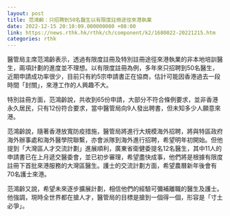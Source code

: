```yaml
---
layout: post
title: 范鴻齡：只招聘到50名醫生以有限度註冊途徑來港執業
date: 2022-12-15 20:10:09.000000000 +08:00
link: https://news.rthk.hk/rthk/ch/component/k2/1680022-20221215.htm
categories: rthk
---
```


醫管局主席范鴻齡表示，透過有限度註冊及特別註冊途徑來港執業的非本地培訓醫生，兩項計劃的進度並不理想。以有限度註冊為例，多年來只招聘到50名醫生，近期申請成功率很少，目前只有約5宗申請書正在協商，估計可能因香港過去一段時間「封關」，來港工作的人興趣不大。

特別註冊方面，范鴻齡說，共收到65份申請，大部分不符合條例要求，並非香港永久居民，只有12份符合要求，當中醫管局向9人發出聘書，但未知多少人願意來港。

范鴻齡說，隨著香港放寬防疫措施，醫管局將進行大規模海外招聘，將與特區政府海外辦事處和海外醫學院聯繫，亦會派隊到海外進行招聘，希望明年初開始。但他提到「大灣區人才交流計劃」進展順利，廣東省衛健委提名12名醫生，其中11人的申請書已在上月遞交醫委會，並已初步審理，希望盡快成事，他們將是根據有限度註冊下首批來港服務的大灣區醫生。護士的交流計劃方面，希望農曆新年後會有70名護士來港。

范鴻齡又說，希望未來逐步擴展計劃，相信他們的經驗可彌補離職的醫生及護士。他強調，現時全世界都在搶人才，醫管局的目標是搶到一個得一個，形容是「寸土必爭」。
